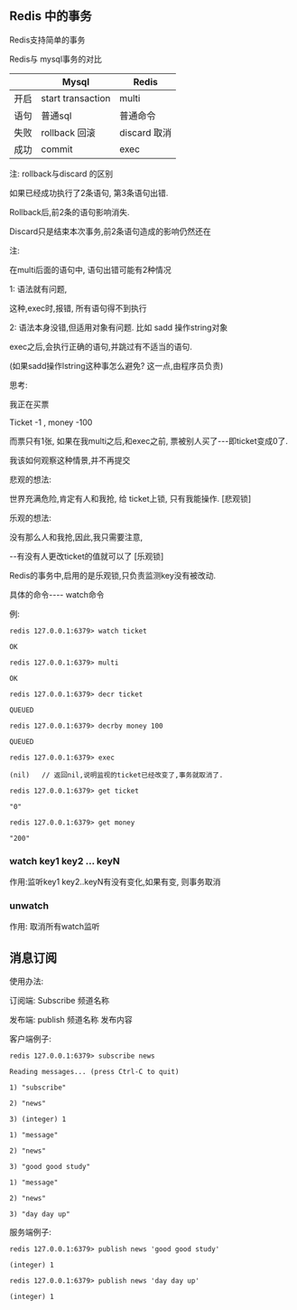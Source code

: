 ## Redis 中的事务

Redis支持简单的事务

Redis与 mysql事务的对比

|      | Mysql             | Redis        |
| ---- | ----------------- | ------------ |
| 开启 | start transaction | multi        |
| 语句 | 普通sql           | 普通命令     |
| 失败 | rollback 回滚     | discard 取消 |
| 成功 | commit            | exec         |

注: rollback与discard 的区别

如果已经成功执行了2条语句, 第3条语句出错.

Rollback后,前2条的语句影响消失.

Discard只是结束本次事务,前2条语句造成的影响仍然还在

注:

在multi后面的语句中, 语句出错可能有2种情况

1: 语法就有问题, 

这种,exec时,报错, 所有语句得不到执行

2: 语法本身没错,但适用对象有问题. 比如 sadd 操作string对象

exec之后,会执行正确的语句,并跳过有不适当的语句. 

(如果sadd操作lstring这种事怎么避免? 这一点,由程序员负责)

思考: 

我正在买票

Ticket -1 , money -100

而票只有1张, 如果在我multi之后,和exec之前, 票被别人买了---即ticket变成0了.

我该如何观察这种情景,并不再提交

悲观的想法: 

世界充满危险,肯定有人和我抢, 给 ticket上锁, 只有我能操作. [悲观锁]

乐观的想法:

没有那么人和我抢,因此,我只需要注意,

--有没有人更改ticket的值就可以了 [乐观锁]

Redis的事务中,启用的是乐观锁,只负责监测key没有被改动.

 

具体的命令----  watch命令

例: 

```
redis 127.0.0.1:6379> watch ticket

OK

redis 127.0.0.1:6379> multi

OK

redis 127.0.0.1:6379> decr ticket

QUEUED

redis 127.0.0.1:6379> decrby money 100

QUEUED

redis 127.0.0.1:6379> exec

(nil)   // 返回nil,说明监视的ticket已经改变了,事务就取消了.

redis 127.0.0.1:6379> get ticket

"0"

redis 127.0.0.1:6379> get money

"200"
```

### watch key1 key2  ... keyN

作用:监听key1 key2..keyN有没有变化,如果有变, 则事务取消

 

### unwatch 

作用: 取消所有watch监听

## 消息订阅

 

使用办法:

订阅端: Subscribe 频道名称

发布端: publish 频道名称 发布内容

 

客户端例子:

```
redis 127.0.0.1:6379> subscribe news

Reading messages... (press Ctrl-C to quit)

1) "subscribe"

2) "news"

3) (integer) 1

1) "message"

2) "news"

3) "good good study"

1) "message"

2) "news"

3) "day day up"

```

服务端例子:

```
redis 127.0.0.1:6379> publish news 'good good study'

(integer) 1

redis 127.0.0.1:6379> publish news 'day day up'

(integer) 1

```

### 